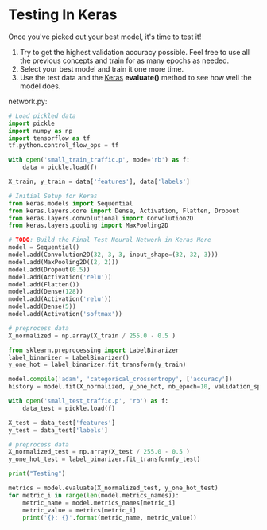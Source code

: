 # Testing In Keras

Once you've picked out your best model, it's time to test it!

1. Try to get the highest validation accuracy possible. Feel free to use all the previous concepts and train for as many epochs as needed.
2. Select your best model and train it one more time.
3. Use the test data and the [Keras](https://keras.io/models/model/#evaluate) **evaluate()** method to see how well the model does.

network.py:

```python
# Load pickled data
import pickle
import numpy as np
import tensorflow as tf
tf.python.control_flow_ops = tf

with open('small_train_traffic.p', mode='rb') as f:
    data = pickle.load(f)

X_train, y_train = data['features'], data['labels']

# Initial Setup for Keras
from keras.models import Sequential
from keras.layers.core import Dense, Activation, Flatten, Dropout
from keras.layers.convolutional import Convolution2D
from keras.layers.pooling import MaxPooling2D

# TODO: Build the Final Test Neural Network in Keras Here
model = Sequential()
model.add(Convolution2D(32, 3, 3, input_shape=(32, 32, 3)))
model.add(MaxPooling2D((2, 2)))
model.add(Dropout(0.5))
model.add(Activation('relu'))
model.add(Flatten())
model.add(Dense(128))
model.add(Activation('relu'))
model.add(Dense(5))
model.add(Activation('softmax'))

# preprocess data
X_normalized = np.array(X_train / 255.0 - 0.5 )

from sklearn.preprocessing import LabelBinarizer
label_binarizer = LabelBinarizer()
y_one_hot = label_binarizer.fit_transform(y_train)

model.compile('adam', 'categorical_crossentropy', ['accuracy'])
history = model.fit(X_normalized, y_one_hot, nb_epoch=10, validation_split=0.2)

with open('small_test_traffic.p', 'rb') as f:
    data_test = pickle.load(f)

X_test = data_test['features']
y_test = data_test['labels']

# preprocess data
X_normalized_test = np.array(X_test / 255.0 - 0.5 )
y_one_hot_test = label_binarizer.fit_transform(y_test)

print("Testing")

metrics = model.evaluate(X_normalized_test, y_one_hot_test)
for metric_i in range(len(model.metrics_names)):
    metric_name = model.metrics_names[metric_i]
    metric_value = metrics[metric_i]
    print('{}: {}'.format(metric_name, metric_value))
    
```
